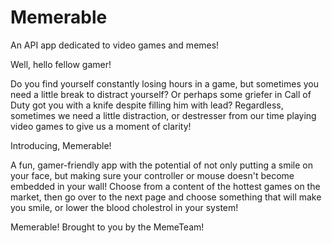 # Memerable
An API app dedicated to video games and memes!

Well, hello fellow gamer!

Do you find yourself constantly losing hours in a game, but sometimes you need a little break to distract yourself? Or perhaps some griefer in Call of Duty got you with a knife despite filling him with lead? Regardless, sometimes we need a little distraction, or destresser from our time playing video games to give us a moment of clarity!

Introducing, Memerable! 

A fun, gamer-friendly app with the potential of not only putting a smile on your face, but making sure your controller or mouse doesn't become embedded in your wall! Choose from a content of the hottest games on the market, then go over to the next page and choose something that will make you smile, or lower the blood cholestrol in your system! 

Memerable! Brought to you by the MemeTeam!
